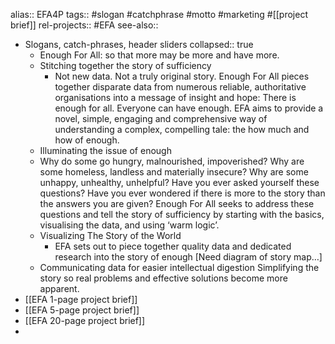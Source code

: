 alias:: EFA4P
tags:: #slogan #catchphrase #motto #marketing #[[project brief]]
rel-projects:: #EFA
see-also::
- Slogans, catch-phrases, header sliders
  collapsed:: true
	- Enough For All: so that more may be more and have more.
	- Stitching together the story of sufficiency
		- Not new data. Not a truly original story.  Enough For All pieces together disparate data from numerous reliable, authoritative organisations into a message of insight and hope: There is enough for all. Everyone can have enough.  EFA aims to provide a novel, simple, engaging and comprehensive way of understanding a complex, compelling tale: the how much and how of enough.
	- Illuminating the issue of enough
	- Why do some go hungry, malnourished, impoverished? Why are some homeless, landless and materially insecure? Why are some unhappy, unhealthy, unhelpful?  Have you ever asked yourself these questions? Have you ever wondered if there is more to the story than the answers you are given?  Enough For All seeks to address these questions and tell the story of sufficiency by starting with the basics, visualising the data, and using ‘warm logic’.
	- Visualizing The Story of the World
		- EFA sets out to piece together quality data and dedicated research into the story of enough  [Need diagram of story map…]
	- Communicating data for easier intellectual digestion  Simplifying the story so real problems and effective solutions become more apparent.
- [[EFA 1-page project brief]]
- [[EFA 5-page project brief]]
- [[EFA 20-page project brief]]
-